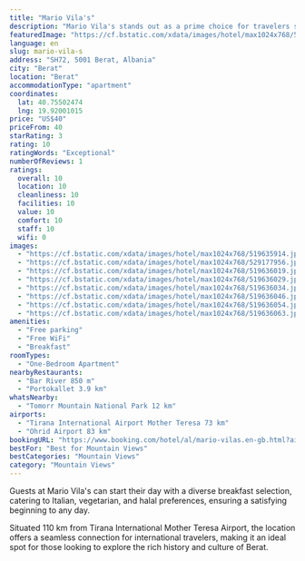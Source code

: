 ```yaml
---
title: "Mario Vila's"
description: "Mario Vila's stands out as a prime choice for travelers seeking comfort and convenience in Berat."
featuredImage: "https://cf.bstatic.com/xdata/images/hotel/max1024x768/519635914.jpg?k=a9df8bafea19f0c99debb3f06e7b3d3cb6ed1cbe14e6a0af153ff4da753d0c60&o=&hp=1"
language: en
slug: mario-vila-s
address: "SH72, 5001 Berat, Albania"
city: "Berat"
location: "Berat"
accommodationType: "apartment"
coordinates:
  lat: 40.75502474
  lng: 19.92001015
price: "US$40"
priceFrom: 40
starRating: 3
rating: 10
ratingWords: "Exceptional"
numberOfReviews: 1
ratings:
  overall: 10
  location: 10
  cleanliness: 10
  facilities: 10
  value: 10
  comfort: 10
  staff: 10
  wifi: 0
images:
  - "https://cf.bstatic.com/xdata/images/hotel/max1024x768/519635914.jpg?k=a9df8bafea19f0c99debb3f06e7b3d3cb6ed1cbe14e6a0af153ff4da753d0c60&o=&hp=1"
  - "https://cf.bstatic.com/xdata/images/hotel/max1024x768/529177956.jpg?k=b8129d136a1170a422b6d42fe6fdaa33b2763f52fea32c15dd21b42d95bfb962&o=&hp=1"
  - "https://cf.bstatic.com/xdata/images/hotel/max1024x768/519636019.jpg?k=1345e65435fda8d7467ec7a7e2fff7ce2137aa210d5eea1dec9b94fdb90d0023&o=&hp=1"
  - "https://cf.bstatic.com/xdata/images/hotel/max1024x768/519636029.jpg?k=b2bb1695a6de31ffd95bc865461b2a126589f1b95706822f58e414e90364633e&o=&hp=1"
  - "https://cf.bstatic.com/xdata/images/hotel/max1024x768/519636034.jpg?k=5ee22cd11bb3501f3c90b1541b9394431f3b9695b0a3b01bb1a4e993ca69e6ad&o=&hp=1"
  - "https://cf.bstatic.com/xdata/images/hotel/max1024x768/519636046.jpg?k=87b2d79ef4da26059ceb43c2a7e39ba484b7dbaec58176f56b7f70a58a3127b7&o=&hp=1"
  - "https://cf.bstatic.com/xdata/images/hotel/max1024x768/519636054.jpg?k=7ba2b1c970709309f93eac7c7f7938d3eb9053e05b4dfa0ca9cb65e369eafe4e&o=&hp=1"
  - "https://cf.bstatic.com/xdata/images/hotel/max1024x768/519636063.jpg?k=846f77b27f3c2f1aeba7985b0fab040a2b1ff440c22d13a564a3e31188a86da8&o=&hp=1"
amenities:
  - "Free parking"
  - "Free WiFi"
  - "Breakfast"
roomTypes:
  - "One-Bedroom Apartment"
nearbyRestaurants:
  - "Bar River 850 m"
  - "Portokallet 3.9 km"
whatsNearby:
  - "Tomorr Mountain National Park 12 km"
airports:
  - "Tirana International Airport Mother Teresa 73 km"
  - "Ohrid Airport 83 km"
bookingURL: "https://www.booking.com/hotel/al/mario-vilas.en-gb.html?aid=8035640"
bestFor: "Best for Mountain Views"
bestCategories: "Mountain Views"
category: "Mountain Views"
---
```


Guests at Mario Vila's can start their day with a diverse breakfast selection, catering to Italian, vegetarian, and halal preferences, ensuring a satisfying beginning to any day.

Situated 110 km from Tirana International Mother Teresa Airport, the location offers a seamless connection for international travelers, making it an ideal spot for those looking to explore the rich history and culture of Berat.